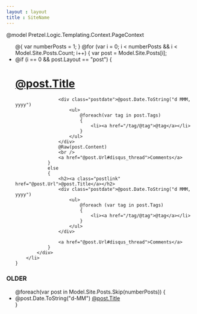 ```yaml
---
layout : layout
title : SiteName
---
```

@model Pretzel.Logic.Templating.Context.PageContext

<ul class="posts">
@{
    var numberPosts = 1;
}
    @for (var i = 0; i < numberPosts && i < Model.Site.Posts.Count; i++)
    {
        var post = Model.Site.Posts[i];
        <li>
            <div class="idea">
                @if (i == 0 && post.Layout == "post")
                {
                    <h1><a href="@post.Url">@post.Title</a></h1>

                    <div class="postdate">@post.Date.ToString("d MMM, yyyy")
                        <ul>
                            @foreach(var tag in post.Tags)
                            {
                                <li><a href="/tag/@tag">@tag</a></li>
                            }
                        </ul>
                    </div>
                    @Raw(post.Content)
                    <br />
                    <a href="@post.Url#disqus_thread">Comments</a>
                }
                else
                {
                    <h2><a class="postlink" href="@post.Url">@post.Title</a></h2>
                    <div class="postdate">@post.Date.ToString("d MMM, yyyy")
                        <ul>
                            @foreach (var tag in post.Tags)
                            {
                                <li><a href="/tag/@tag">@tag</a></li>
                            }
                        </ul>
                    </div>

                    <a href="@post.Url#disqus_thread">Comments</a>
                }
            </div>
        </li>
    }
</ul>

<h3>OLDER</h3>
<ul class="postArchive">
@foreach(var post in Model.Site.Posts.Skip(numberPosts))
{
    <li>
        <span class="olderpostdate">@post.Date.ToString("d-MM")</span> <a class="postlink" href="@post.Url">@post.Title</a>
    </li>
}
</ul>

<script type="text/javascript">
//<![CDATA[
(function () {
    var links = document.getElementsByTagName('a');
    var query = '?';
    for (var i = 0; i < links.length; i++) {
        if (links[i].href.indexOf('#disqus_thread') >= 0) {
            query += 'url' + i + '=' + encodeURIComponent(links[i].href) + '&';
        }
    }
    document.write('<script charset="utf-8" type="text/javascript" src="http://disqus.com/forums/DISQUS_NAME/get_num_replies.js' + query + '"></' + 'script>');
})();
//]]>
</script>